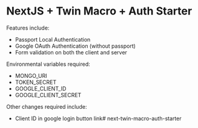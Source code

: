 # NextJS + Twin Macro + Auth Starter

Features include:
- Passport Local Authentication
- Google OAuth Authentication (without passport)
- Form validation on both the client and server

Environmental variables required:
- MONGO_URI
- TOKEN_SECRET
- GOOGLE_CLIENT_ID
- GOOGLE_CLIENT_SECRET

Other changes required include:
- Client ID in google login button link# next-twin-macro-auth-starter
